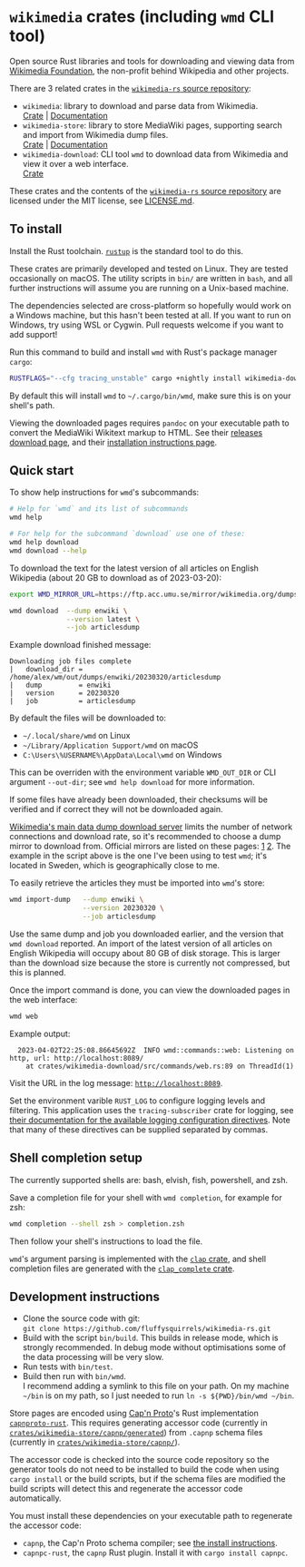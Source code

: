 # `wikimedia` crates (including `wmd` CLI tool)

Open source Rust libraries and tools for downloading and viewing data
from [Wikimedia Foundation][wikimedia], the non-profit behind
Wikipedia and other projects.

There are 3 related crates in the [`wikimedia-rs` source repository][repo]:

* `wikimedia`: library to download and parse data from Wikimedia.  
  [Crate](https://crates.io/crates/wikimedia) |
  [Documentation](https://docs.rs/wikimedia)
* `wikimedia-store`: library to store MediaWiki pages, supporting
  search and import from Wikimedia dump files.  
  [Crate](https://crates.io/crates/wikimedia-store) |
  [Documentation](https://docs.rs/wikimedia-store)
* `wikimedia-download`: CLI tool `wmd` to download data from Wikimedia
  and view it over a web interface.  
  [Crate](https://crates.io/crates/wikimedia-download)

These crates and the contents of the [`wikimedia-rs` source repository][repo]
are licensed under the MIT license, see [LICENSE.md](LICENSE.md).

## To install

Install the Rust toolchain. [`rustup`](https://rustup.rs/) is the
standard tool to do this.

These crates are primarily developed and tested on Linux. They are
tested occasionally on macOS.  The utility scripts in `bin/` are
written in `bash`, and all further instructions will assume you are
running on a Unix-based machine.

The dependencies selected are cross-platform so hopefully would work
on a Windows machine, but this hasn't been tested at all. If you want
to run on Windows, try using WSL or Cygwin. Pull requests welcome if
you want to add support!

Run this command to build and install `wmd` with
Rust's package manager `cargo`:

```sh
RUSTFLAGS="--cfg tracing_unstable" cargo +nightly install wikimedia-download
```

By default this will install `wmd` to `~/.cargo/bin/wmd`, make sure this is on
your shell's path.

Viewing the downloaded pages requires `pandoc` on your executable path
to convert the MediaWiki Wikitext markup to HTML.
See their [releases download page](https://github.com/jgm/pandoc/releases),
and their [installation instructions page](https://pandoc.org/installing.html).

## Quick start

To show help instructions for `wmd`'s subcommands:
```sh
# Help for `wmd` and its list of subcommands
wmd help

# For help for the subcommand `download` use one of these:
wmd help download
wmd download --help
```

To download the text for the latest version of all articles on English
Wikipedia (about 20 GB to download as of 2023-03-20):

```sh
export WMD_MIRROR_URL=https://ftp.acc.umu.se/mirror/wikimedia.org/dumps

wmd download  --dump enwiki \
              --version latest \
              --job articlesdump
```

Example download finished message:

```
Downloading job files complete
|   download_dir = /home/alex/wm/out/dumps/enwiki/20230320/articlesdump
|   dump         = enwiki
|   version      = 20230320
|   job          = articlesdump
```

By default the files will be downloaded to:

* `~/.local/share/wmd` on Linux
* `~/Library/Application Support/wmd` on macOS
* `C:\Users\%USERNAME%\AppData\Local\wmd` on Windows

This can be overriden with the environment variable `WMD_OUT_DIR` or
CLI argument `--out-dir`; see `wmd help download` for more
information.

If some files have already been downloaded, their checksums will be
verified and if correct they will not be downloaded again.

[Wikimedia's main data dump download server](https://dumps.wikimedia.org/)
limits the number of network connections and download rate, so it's recommended to choose a dump mirror to download from. Official mirrors are listed on these pages: 
[1](https://meta.wikimedia.org/wiki/Mirroring_Wikimedia_project_XML_dumps#Current_mirrors) 
[2](https://dumps.wikimedia.org/mirrors.html).
The example in the script above is the one I've been using to test `wmd`; it's located in Sweden, which is geographically close to me.

To easily retrieve the articles they must be imported into `wmd`'s store:

```sh
wmd import-dump   --dump enwiki \
                  --version 20230320 \
                  --job articlesdump
```

Use the same dump and job you downloaded earlier, and the version that `wmd download` reported.
An import of the latest version of all articles on English Wikipedia will occupy about 80 GB of disk storage. This is larger than the download size because the store is currently not compressed, but this is planned.

Once the import command is done, you can view the downloaded pages in the web interface:

```sh
wmd web
```

Example output:

```
  2023-04-02T22:25:08.86645692Z  INFO wmd::commands::web: Listening on http, url: http://localhost:8089/
    at crates/wikimedia-download/src/commands/web.rs:89 on ThreadId(1)
```

Visit the URL in the log message: [`http://localhost:8089`](http://localhost:8089).

Set the environment varible `RUST_LOG` to configure logging levels and filtering. This application uses the `tracing-subscriber` crate for logging, see [their documentation for the available logging configuration directives][log-directives]. Note that many of these directives can be supplied separated by commas.

## Shell completion setup

The currently supported shells are: bash, elvish, fish, powershell, and zsh.

Save a completion file for your shell with `wmd completion`, for example for zsh:

```sh
wmd completion --shell zsh > completion.zsh
```

Then follow your shell's instructions to load the file.

`wmd`'s argument parsing is implemented with the [`clap` crate](https://crates.io/crates/clap),
and shell completion files are generated with the
[`clap_complete` crate](https://crates.io/crates/clap_complete).

## Development instructions

* Clone the source code with git:  
  `git clone https://github.com/fluffysquirrels/wikimedia-rs.git`
* Build with the script `bin/build`. This builds in release mode,
  which is strongly recommended. In debug mode without optimisations
  some of the data processing will be very slow.
* Run tests with `bin/test`.
* Build then run with `bin/wmd`.  
  I recommend adding a symlink to this file on your path. On my machine `~/bin`
  is on my path, so I just needed to run `ln -s ${PWD}/bin/wmd ~/bin`.

Store pages are encoded using [Cap'n Proto](https://capnproto.org/)'s
Rust implementation [`capnproto-rust`](https://github.com/capnproto/capnproto-rust).
This requires generating accessor code (currently in [`crates/wikimedia-store/capnp/generated`][capnp-gen])
from `.capnp` schema files (currently in [`crates/wikimedia-store/capnp/`][capnp-schema]).

The accessor code is checked into the source code repository so the
generator tools do not need to be installed to build the code when
using `cargo install` or the build scripts, but if the schema files
are modified the build scripts will detect this and regenerate the
accessor code automatically.

You must install these dependencies on your executable path to regenerate the accessor code:

* `capnp`, the Cap'n Proto schema compiler;
  see [the install instructions](https://capnproto.org/install.html).
* `capnpc-rust`, the `capnp` Rust plugin. Install it with `cargo install capnpc`.

[log-directives]: https://docs.rs/tracing-subscriber/latest/tracing_subscriber/struct.EnvFilter.html#directives
[repo]: https://github.com/fluffysquirrels/wikimedia-rs
[wikimedia]: https://www.wikimedia.org/
[capnp-gen]: https://github.com/fluffysquirrels/wikimedia-rs/tree/2dbed585efd57262d2e3bced91b4671be3aca0f2/crates/wikimedia-store/capnp/generated
[capnp-schema]: https://github.com/fluffysquirrels/wikimedia-rs/tree/2dbed585efd57262d2e3bced91b4671be3aca0f2/crates/wikimedia-store/capnp
